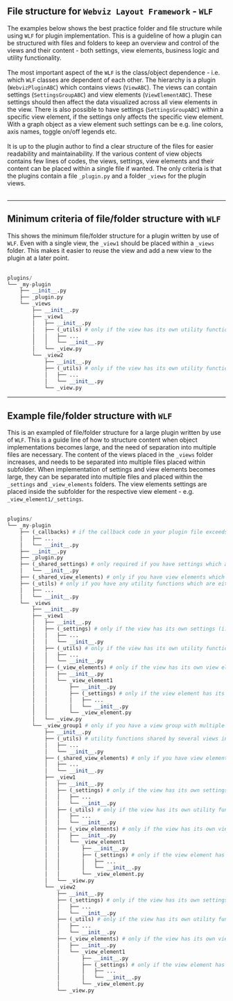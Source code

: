 ## File structure for `Webviz Layout Framework` - `WLF`

The examples below shows the best practice folder and file structure while using `WLF` for plugin implementation. This is a guideline of how a plugin can be structured with files and folders to keep an overview and control of the views and their content - both settings, view elements, business logic and utility functionality.
<br/><br/>
The most important aspect of the `WLF` is the class/object dependence - i.e. which `WLF` classes are dependent of each other. The hierarchy is a plugin (`WebvizPluginABC`) which contains views (`ViewABC`). The views can contain settings (`SettingsGroupABC`) and view elements (`ViewElementABC`). These settings should then affect the data visualized across all view elements in the view. There is also possible to have settings (`SettingsGroupABC`) within a specific view element, if the settings only affects the specific view element. With a graph object as a view element such settings can be e.g. line colors, axis names, toggle on/off legends etc.
<br/><br/>
It is up to the plugin author to find a clear structure of the files for easier readability and maintainability. If the various content of view objects contains few lines of codes, the views, settings, view elements and their content can be placed within a single file if wanted. The only criteria is that the plugins contain a file `_plugin.py` and a folder `_views` for the plugin views.
<br/><br/>

---

## Minimum criteria of file/folder structure with `WLF`

This shows the minimum file/folder structure for a plugin written by use of `WLF`. Even with a single view, the `_view1` should be placed within a `_views` folder. This makes it easier to reuse the view and add a new view to the plugin at a later point.
<br/><br/>

```python
plugins/
└── _my-plugin
    ├── __init__.py
    ├── _plugin.py
    └── _views
        ├── __init__.py
        ├── _view1
        │   ├── __init__.py
        │   ├── (_utils) # only if the view has its own utility functions
        │   │   ├── ...
        │   │   └── __init__.py
        │   └── _view.py
        └── _view2
            ├── __init__.py
            ├── (_utils) # only if the view has its own utility functions
            │   ├── ...
            │   └── __init__.py
            └── _view.py

```

---

## Example file/folder structure with `WLF`

This is an exampled of file/folder structure for a large plugin written by use of `WLF`. This is a guide line of how to structure content when object implementations becomes large, and the need of separation into multiple files are necessary. The content of the views placed in the `_views` folder increases, and needs to be separated into multiple files placed within subfolder. When implementation of settings and view elements becomes large, they can be separated into multiple files and placed within the `_settings` and `_view_elements` folders. The view elements settings are placed inside the subfolder for the respective view element - e.g. `_view_element1/_settings`.
<br/><br/>

```python
plugins/
└── _my-plugin
    ├── (_callbacks) # if the callback code in your plugin file exceeds 100(?) lines of code
    │   ├── ...
    │   └── __init__.py
    ├── __init__.py
    ├── _plugin.py
    ├── (_shared_settings) # only required if you have settings which are shared by multiple views
    │   └── __init__.py
    ├── (_shared_view_elements) # only if you have view elements which are used in multiple views - e.g. a view element containing a single graph - NOTE: this makes the views harder to reuse
    ├── (_utils) # only if you have any utility functions which are either used by multiple views/view elements/settings and/or in the plugin itself - if they are only used in a view group or a single view, place them in the respective view (group) folder
    │   ├── ...
    │   └── __init__.py
    └── _views
        ├── __init__.py
        ├── _view1
        │   ├── __init__.py
        │   ├── (_settings) # only if the view has its own settings (i.e. settings which are not shared)
        │   │   ├── ...
        │   │   └── __init__.py
        │   ├── (_utils) # only if the view has its own utility functions
        │   │   ├── ...
        │   │   └── __init__.py
        │   ├── (_view_elements) # only if the view has its own view elements which are not shared with other views
        │   │   ├── __init__.py
        │   │   └── _view_element1
        │   │       ├── __init__.py
        │   │       ├── (_settings) # only if the view element has its own settings
        │   │       │   ├── ...
        │   │       │   └── __init__.py
        │   │       └── _view_element.py
        │   └── _view.py
        └── _view_group1 # only if you have a view group with multiple views
            ├── __init__.py
            ├── (_utils) # utility functions shared by several views in this view group
            │   ├── ...
            │   └── __init__.py
            ├── (_shared_view_elements) # only if you have view elements which are used in more than one sub view - e.g. a view element containing a single graph
            │   ├── ...
            │   └── __init__.py
            ├── _view1
            │   ├── __init__.py
            │   ├── (_settings) # only if the view has its own settings (i.e. settings which are not shared)
            │   │   ├── ...
            │   │   └── __init__.py
            │   ├── (_utils) # only if the view has its own utility functions
            │   │   ├── ...
            │   │   └── __init__.py
            │   ├── (_view_elements) # only if the view has its own view elements which are not shared with
            │   │   ├── __init__.py
            │   │   └── _view_element1
            │   │       ├── __init__.py
            │   │       ├── (_settings) # only if the view element has its own settings
            │   │       │   ├── ...
            │   │       │   └── __init__.py
            │   │       └── _view_element.py
            │   └── _view.py
            └── _view2
                ├── __init__.py
                ├── (_settings) # only if the view has its own settings (i.e. settings which are not shared)
                │   ├── ...
                │   └── __init__.py
                ├── (_utils) # only if the view has its own utility functions
                │   ├── ...
                │   └── __init__.py
                ├── (_view_elements) # only if the view has its own view elements which are not shared with
                │   ├── __init__.py
                │   └── _view_element1
                │       ├── __init__.py
                │       ├── (_settings) # only if the view element has its own settings
                │       │   ├── ...
                │       │   └── __init__.py
                │       └── _view_element.py
                └── _view.py

```
